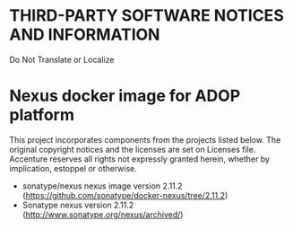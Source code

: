 # THIRD-PARTY SOFTWARE NOTICES AND INFORMATION
Do Not Translate or Localize

# Nexus docker image for ADOP platform
This project incorporates components from the projects listed below. The original copyright notices and the licenses are set on Licenses file. Accenture reserves all rights not expressly granted herein, whether by implication, estoppel or otherwise.

- sonatype/nexus nexus image version 2.11.2 (https://github.com/sonatype/docker-nexus/tree/2.11.2)
- Sonatype nexus version 2.11.2 (http://www.sonatype.org/nexus/archived/)
